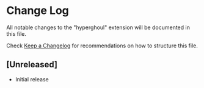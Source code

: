 # Change Log

All notable changes to the "hyperghoul" extension will be documented in this file.

Check [Keep a Changelog](http://keepachangelog.com/) for recommendations on how to structure this file.

## [Unreleased]

- Initial release
